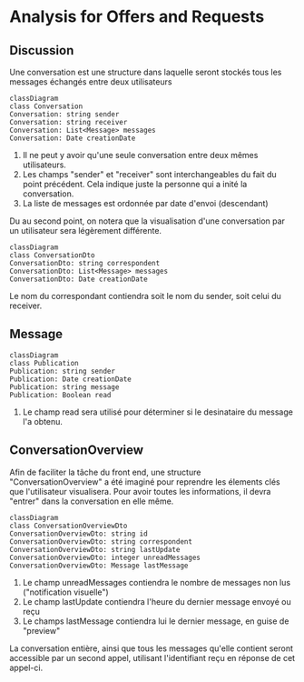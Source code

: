 # Analysis for Offers and Requests

## Discussion

Une conversation est une structure dans laquelle seront stockés tous les messages échangés entre deux utilisateurs

```mermaid
classDiagram
class Conversation
Conversation: string sender
Conversation: string receiver
Conversation: List<Message> messages
Conversation: Date creationDate
```

1. Il ne peut y avoir qu'une seule conversation entre deux mêmes utilisateurs.
2. Les champs "sender" et "receiver" sont interchangeables du fait du point précédent. Cela indique juste la personne qui a inité la conversation.
3. La liste de messages est ordonnée par date d'envoi (descendant)

Du au second point, on notera que la visualisation d'une conversation par un utilisateur sera légèrement différente.

```mermaid
classDiagram
class ConversationDto
ConversationDto: string correspondent
ConversationDto: List<Message> messages
ConversationDto: Date creationDate
```
Le nom du correspondant contiendra soit le nom du sender, soit celui du receiver.

## Message

```mermaid
classDiagram
class Publication
Publication: string sender
Publication: Date creationDate
Publication: string message
Publication: Boolean read
```

1. Le champ read sera utilisé pour déterminer si le desinataire du message l'a obtenu.

## ConversationOverview

Afin de faciliter la tâche du front end, une structure "ConversationOverview" a été imaginé pour reprendre les élements clés que l'utilisateur visualisera. Pour avoir toutes les informations, il devra "entrer" dans la conversation en elle même.

```mermaid
classDiagram
class ConversationOverviewDto
ConversationOverviewDto: string id
ConversationOverviewDto: string correspondent
ConversationOverviewDto: string lastUpdate
ConversationOverviewDto: integer unreadMessages
ConversationOverviewDto: Message lastMessage
```
1. Le champ unreadMessages contiendra le nombre de messages non lus ("notification visuelle")
2. Le champ lastUpdate contiendra l'heure du dernier message envoyé ou reçu
3. Le champs lastMessage contiendra lui le dernier message, en guise de "preview"

La conversation entière, ainsi que tous les messages qu'elle contient seront accessible par un second appel, utilisant l'identifiant reçu en réponse de cet appel-ci.